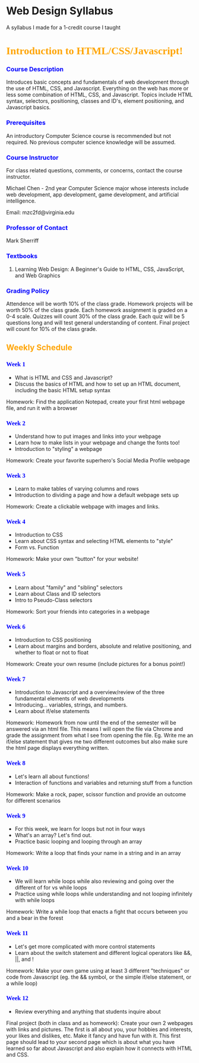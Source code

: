 Web Design Syllabus
========

A syllabus I made for a 1-credit course I taught
<!DOCTYPE html>
<html>
<head ><h1 style="color:orange; font-family: cursive">Introduction to HTML/CSS/Javascript!</h1></head>
<body>
<h3 style="color:blue">Course Description</h3>
<p>
Introduces basic concepts and fundamentals of web development through the use of HTML, CSS, and Javascript.
Everything on the web has more or less some combination of HTML, CSS, and Javascript.
Topics include HTML syntax, selectors, positioning, classes and ID's, element positioning, and Javascript basics.
</p>
<h3 style="color:blue">Prerequisites</h3>
<p>
An introductory Computer Science course is recommended but not required. No previous computer science knowledge will be assumed.
</p>
<h3 style="color:blue">Course Instructor</h3>
<p>
For class related questions, comments, or concerns, contact the course instructor.
</p>
<p>
Michael Chen - 2nd year Computer Science major whose interests include web development, app development, game development, and artificial intelligence.
</p>
<p>
Email: mzc2fd@virginia.edu
</p>
<h3 style="color:blue">Professor of Contact</h3>
<p>
Mark Sherriff
</p>
<h3 style="color:blue">Textbooks</h3>
<ol>
<li>Learning Web Design: A Beginner's Guide to HTML, CSS, JavaScript, and Web Graphics</li>
</ol>
<h3 style="color:blue">Grading Policy</h3>
<p>
Attendence will be worth 10% of the class grade.
Homework projects will be worth 50% of the class grade. Each homework assignment is graded on a 0-4 scale.
Quizzes will count 30% of the class grade. Each quiz will be 5 questions long and will test general understanding of content.
Final project will count for 10% of the class grade.
</p>
<h2 style="color:orange">Weekly Schedule</h2>
<h3 style="color:blue; font-family: cursive">Week 1</h3>
<ul>
<li>
What is HTML and CSS and Javascript?
</li>
<li>
Discuss the basics of HTML and how to set up an HTML document, including the basic HTML setup syntax
</li>
</ul>
<p>
Homework: Find the application Notepad, create your first html webpage file, and run it with a browser
</p>
<h3 style="color:blue; font-family: cursive">Week 2</h3>
<ul>
<li>
Understand how to put images and links into your webpage
</li>
<li>
Learn how to make lists in your webpage and change the fonts too!
</li>
<li>
Introduction to "styling" a webpage
</li>
</ul>
<p>
Homework: Create your favorite superhero's Social Media Profile webpage
</p>
<h3 style="color:blue; font-family: cursive">Week 3</h3>
<ul>
<li>
Learn to make tables of varying columns and rows
</li>
<li>
Introduction to dividing a page and how a default webpage sets up
</li>
</ul>
<p>
Homework: Create a clickable webpage with images and links.
</p>
<h3 style="color:blue; font-family: cursive">Week 4</h3>
<ul>
<li>
Introduction to CSS
</li>
<li>
Learn about CSS syntax and selecting HTML elements to "style"
</li>
<li>
Form vs. Function
</li>
</ul>
<p>
Homework: Make your own "button" for your website!
</p>
<h3 style="color:blue; font-family: cursive">Week 5</h3>
<ul>
<li>
Learn about "family" and "sibling" selectors
</li>
<li>
Learn about Class and ID selectors
</li>
<li>
Intro to Pseudo-Class selectors
</li>
</ul>
<p>
Homework: Sort your friends into categories in a webpage
</p>
<h3 style="color:blue; font-family: cursive">Week 6</h3>
<ul>
<li>
Introduction to CSS positioning
</li>
<li>
Learn about margins and borders, absolute and relative positioning, and whether to float or not to float
</li>
</ul>
<p>
Homework: Create your own resume (include pictures for a bonus point!)
</p>
<h3 style="color:blue; font-family: cursive">Week 7</h3>
<ul>
<li>
Introduction to Javascript and a overview/review of the three fundamental elements of web developments
</li>
<li>
Introducing... variables, strings, and numbers.
</li>
<li>
Learn about if/else statements
</li>
</ul>
<p>
Homework: Homework from now until the end of the semester will be answered via an html file.
This means I will open the file via Chrome and grade the assignment from what I see from opening the file.
Eg. Write me an if/else statement that gives me two different outcomes but also make sure the html page displays everything written.
</p>
<h3 style="color:blue; font-family: cursive">Week 8</h3>
<ul>
<li>
Let's learn all about functions!
</li>
<li>
Interaction of functions and variables and returning stuff from a function
</li>
</ul>
<p>
Homework: Make a rock, paper, scissor function and provide an outcome for different scenarios
</p>
<h3 style="color:blue; font-family: cursive">Week 9</h3>
<ul>
<li>
For this week, we learn for loops but not in four ways
</li>
<li>
What's an array? Let's find out.
</li>
<li>
Practice basic looping and looping through an array
</li>
</ul>
<p>
Homework: Write a loop that finds your name in a string and in an array
</p>
<h3 style="color:blue; font-family: cursive">Week 10</h3>
<ul>
<li>
We will learn while loops while also reviewing and going over the different of for vs while loops
</li>
<li>
Practice using while loops while understanding and not looping infinitely with while loops
</li>
</ul>
<p>
Homework: Write a while loop that enacts a fight that occurs between you and a bear in the forest
</p>
<h3 style="color:blue; font-family: cursive">Week 11</h3>
<ul>
<li>
Let's get more complicated with more control statements
</li>
<li>
Learn about the switch statement and different logical operators like &&, ||, and !
</li>
</ul>
<p>
Homework: Make your own game using at least 3 different "techniques" or code from Javascript (eg. the && symbol, or the simple if/else statement, or a while loop)
</p>
<h3 style="color:blue; font-family: cursive">Week 12</h3>
<ul>
<li>
Review everything and anything that students inquire about
</li>
</ul>
<p>
Final project (both in class and as homework): Create your own 2 webpages with links and pictures. The first is all about you, your hobbies and interests, your likes and dislikes, etc. Make it fancy and have fun with it.
This first page should lead to your second page which is about what you have learned so far about Javascript and also explain how it connects with HTML and CSS.
</p>
</body>
</html>

